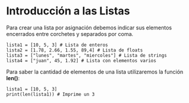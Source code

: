 # Introducción a las Listas

Para crear una lista por asignación debemos indicar sus elementos encerrados entre corchetes y separados por coma.

```
lista1 = [10, 5, 3] # Lista de enteros
lista2 = [1.78, 2.66, 1.55, 89,4] # Lista de floats
lista3 = ["lunes", "martes", "miercoles"] # Lista de strings
lista4 = ["juan", 45, 1.92] # Lista con elementos varios
```
Para saber la cantidad de elementos de una lista utilizaremos la función **len()**:

```
lista1 = [10, 5, 3] 
print(len(lista1)) # Imprime un 3
```

